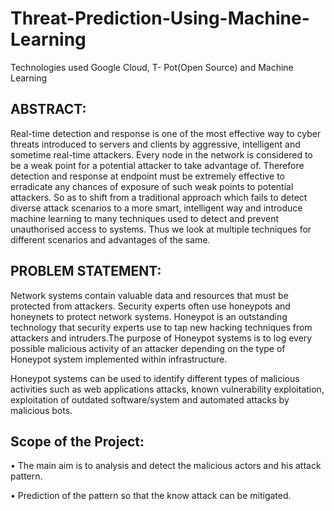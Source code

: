 # Threat-Prediction-Using-Machine-Learning
Technologies used Google Cloud, T- Pot(Open Source) and Machine Learning

##                              ABSTRACT:
Real-time detection and response is one of the most effective way to cyber threats introduced to servers and clients by aggressive, intelligent and sometime real-time 
attackers. Every node in the network is considered to be a weak point for a potential attacker to take advantage of. Therefore detection and response at endpoint must be 
extremely effective to erradicate any chances of exposure of such weak points to potential attackers. So as to shift from a traditional approach which fails to detect 
diverse attack scenarios to a more smart, intelligent way and introduce machine learning to many techniques used to detect and prevent unauthorised access to 
systems. Thus we look at multiple techniques for different scenarios and advantages of the same.

##                          PROBLEM STATEMENT:
Network systems contain valuable data and resources that must be protected from attackers. Security experts often use honeypots and honeynets to protect network systems.
Honeypot is an outstanding technology that security experts use to tap new hacking techniques from attackers and intruders.The purpose of Honeypot systems is to log every possible malicious activity of an attacker depending on the type of Honeypot system implemented within infrastructure.

Honeypot systems can be used to identify different types of malicious activities such as web applications attacks, known vulnerability exploitation, exploitation of 
outdated software/system and automated attacks by malicious bots.

##                        Scope of the Project:
• The main aim is to analysis and detect the malicious actors and his attack pattern.

• Prediction of the pattern so that the know attack can be mitigated.

